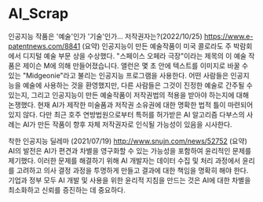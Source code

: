 # AI_Scrap

인공지능 작품은 '예술'인가 '기술'인가... 저작권자는?(2022/10/25)
https://www.e-patentnews.com/8841
(요약) 인공지능이 만든 예술작품이 미국 콜로라도 주 박람회에서 디지털 예술 부문 상을 수상했다. "스페이스 오페라 극장"이라는 제목의 이 예술 작품은 제이슨 M에 의해 만들어졌습니다. 앨런은 몇 초 안에 텍스트를 이미지로 바꿀 수 있는 "Midgeonie"라고 불리는 인공지능 프로그램을 사용한다. 어떤 사람들은 인공지능을 예술에 사용하는 것을 환영했지만, 다른 사람들은 그것이 진정한 예술로 간주될 수 있는지, 그리고 인공지능이 만든 예술작품이 저작권법의 적용을 받아야 하는지에 대해 논쟁했다. 현재 AI가 제작한 미술품과 저작권 소유권에 대한 명확한 법적 틀이 마련되어 있지 않다. 다만 최근 호주 연방법원으로부터 특허를 허가받은 AI 알고리즘 다부스의 사례는 AI가 만든 작품이 향후 자체 저작권자로 인식될 가능성이 있음을 시사한다.

착한 인공지능 딜레마 (2021/07/19)
http://www.snujn.com/news/52752
(요약) AI의 발전은 AI가 편견과 차별을 영구화할 수 있는 가능성을 포함하여 윤리적인 문제를 제기했다. 이러한 문제를 해결하기 위해 AI 개발자는 데이터 수집 및 처리 과정에서 윤리를 고려하고 의사 결정 과정을 투명하게 만들고 결과에 대한 책임을 명확히 해야 한다. 기업과 정부 모두 AI 개발 및 사용을 위한 윤리적 지침을 만드는 것은 AI에 대한 차별을 최소화하고 신뢰를 증진하는 데 중요하다.
